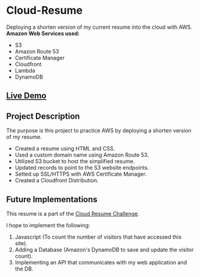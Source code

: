 # Cloud-Resume
Deploying a shorten version of my current resume into the cloud with AWS. 
**Amazon Web Services used:**
- S3
- Amazon Route 53
- Certificate Manager
- Cloudfront
- Lambda
- DynamoDB

## [Live Demo](https://han-pham-resume.click/)

## Project Description 
The purpose is this project to practice AWS by deploying a shorten version of my resume. 

- Created a resume using HTML and CSS.
- Used a custom domain name using Amazon Route 53.
- Utilized S3 bucket to host the simplified resume.
- Updated records to point to the S3 website endpoints. 
- Setted up SSL/HTTPS with AWS Certificate Manager. 
- Created a Cloudfront Distribution.

## Future Implementations 
This resume is a part of the [Cloud Resume Challenge](https://cloudresumechallenge.dev/docs/the-challenge/aws/).

I hope to implement the following:
1) Javascript (To count the number of visitors that have accessed this site).
2) Adding a Database (Amazon's DynamoDB to save and update the visitor count).
3) Implementing an API that communicates with my web application and the DB.
